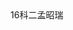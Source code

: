 <!DOCTYPE html>
<html >
     <head>
	       <meta charset="utf-8">
	       <title>孟昭瑞</title>
     </head>
     <body>
           16科二孟昭瑞
     </body>
</html>
